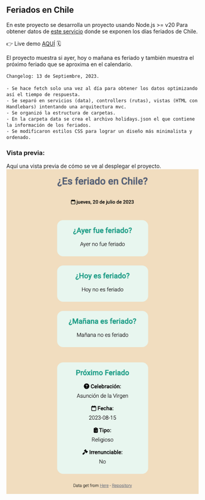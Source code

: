 ## Feriados en Chile

En este proyecto se desarrolla un proyecto usando Node.js >= v20
Para obtener datos de [este servicio](https://apis.digital.gob.cl/fl) donde
se exponen los días feriados de Chile.

👉 Live demo [AQUÍ](https://holidays-in-chile-production.up.railway.app/) 🗓️

El proyecto muestra si ayer, hoy o mañana es feriado y también muestra el
próximo feriado que se aproxima en el calendario.

```
Changelog: 13 de Septiembre, 2023.

- Se hace fetch solo una vez al día para obtener los datos optimizando así el tiempo de respuesta.
- Se separó en servicios (data), controllers (rutas), vistas (HTML con Handlebars) intentando una arquitectura mvc.
- Se organizó la estructura de carpetas.
- En la carpeta data se crea el archivo holidays.json el que contiene la información de los feriados.
- Se modificaron estilos CSS para lograr un diseño más minimalista y ordenado.
```

### Vista previa:
Aquí una vista previa de cómo se ve al desplegar el proyecto.
![Es feriado en Chile vista previa](https://github.com/felipejoq/holidays-in-chile/blob/main/preview.png?raw=true)
